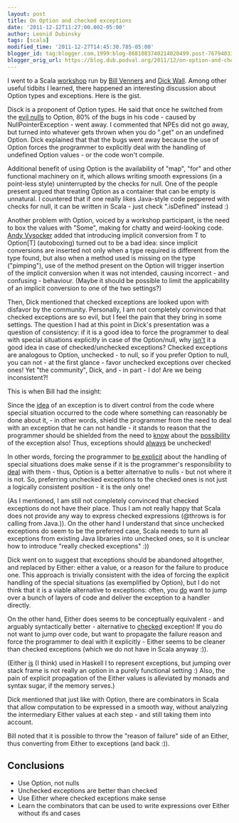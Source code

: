 ```yaml
---
layout: post
title: On Option and checked exceptions
date: '2011-12-12T11:27:00.002-05:00'
author: Leonid Dubinsky
tags: [scala]
modified_time: '2011-12-27T14:45:30.785-05:00'
blogger_id: tag:blogger.com,1999:blog-8681083740214020499.post-7679403351251874158
blogger_orig_url: https://blog.dub.podval.org/2011/12/on-option-and-checked-exceptions.html
---
```


I went to a Scala [workshop](http://www.artima.com/shop/scala_boston) run by
[Bill Venners](http://www.artima.com/weblogs/index.jsp?blogger=bv) and
[Dick Wall](https://www.artima.com/weblogs/index.jsp?blogger=dickwall). Among other useful tidbits I learned, there
happened an interesting discussion about Option types and exceptions. Here is the gist.

Disck is a proponent of Option types. He said that once he switched from the
[evil nulls](http://www.infoq.com/presentations/Null-References-The-Billion-Dollar-Mistake-Tony-Hoare) to Option, 80% of
the bugs in his code - caused by NullPointerException - went away. I commented that NPEs did not go away, but turned
into whatever gets thrown when you do ".get" on an undefined Option. Dick explained that that the bugs went away because
the use of Option forces the programmer to explicitly deal with the handling of undefined Option values - or the code
won't compile.

Additional benefit of using Option is the availability of "map", "for" and other functional machinery on it, which
allows writing smooth expressions (in a point-less style) uninterrupted by the checks for null. One of the people
present argued that treating Option as a container that can be empty is unnatural. I countered that if one really likes
Java-style code peppered with checks for null, it can be written in Scala - just check ".isDefined" instead :)

Another problem with Option, voiced by a workshop participant, is the need to box the values with "Some", making for
chatty and weird-looking code. [Andy Vysocker](http://ironicallytitled.blogspot.com/) added that introducing implicit
conversion from T to Option[T] (autoboxing) turned out to be a bad idea: since implicit conversions are inserted not
only when a type required is different from the type found, but also when a method used is missing on the type
("pimping"), use of the method present on the Option will trigger insertion of the implicit conversion when it was not
intended, causing incorrect - and confusing - behaviour. (Maybe it should be possible to limit the applicability of an
implicit conversion to one of the two settings?)

Then, Dick mentioned that checked exceptions are looked upon with disfavor by the community. Personally, I am not
completely convinced that checked exceptions are so evil, but I feel the pain that they bring in some settings.
The question I had at this point in Dick's presentation was a question of consistency: if it is a good idea to force the
programmer to deal with special situations explicitly in case of the Option/null, why <u>isn't</u> it a good idea in
case of checked/unchecked exceptions? Checked exceptions are analogous to Option, unchecked - to null, so if you prefer
Option to null, you can not - at the first glance - favor unchecked exceptions over checked ones! Yet "the community",
Dick, and - in part - I do! Are we being inconsistent?!

This is when Bill had the insight:

Since the <u>idea</u> of an exception is to divert control from the code where special situation occurred to the code
where something can reasonably be done about it, - in other words, shield the programmer from the need to deal with  an
exception that he can not handle - it stands to reason that the programmer should be shielded from the need to
<u>know</u> about the <u>possibility</u> of the exception also! Thus, exceptions should <u>always</u> be unchecked!

In other words, forcing the programmer to <u>be explicit</u> about the handling of special situations does make sense if
it is the programmer's responsibility to <u>deal</u> with them - thus, Option is a better alternative to nulls - but not
where it is not. So, preferring unchecked exceptions to the checked ones is not just a logically consistent position -
it is the only one!

(As I mentioned, I am still not completely convinced that checked exceptions do not have their place. Thus I am not
really happy that Scala does not provide any way to express checked expressions (@throws is for calling from Java.)).
On the other hand I understand that since unchecked exceptions do seem to be the preferred case, Scala needs to turn all
exceptions from existing Java libraries into unchecked ones, so it is unclear how to introduce "really checked
exceptions" :))

Dick went on to suggest that exceptions should be abandoned altogether, and replaced by Either: either a value, or a
reason for the failure to produce one. This approach is trivially consistent with the idea of forcing the explicit
handling of the special situations (as exemplified by Option), but I do not think that it is a viable alternative to
exceptions: often, you <u>do</u> want to jump over a bunch of layers of code and deliver the exception to a handler
directly.

On the other hand, Either does seems to be conceptually equivalent - and arguably syntactically better - alternative to
<u>checked</u> exception! If you do not want to jump over code, but want to propagate the failure reason and force the
programmer to deal with it explicitly - Either seems to be cleaner than checked exceptions (which we do not have in
Scala anyway :)).

(Either <u>is</u> (I think) used in Haskell l to represent exceptions, but jumping over stack frame is not really an
option in a purely functional setting :) Also, the pain of explicit propagation of the Either values is alleviated by
monads and syntax sugar, if the memory serves.)

Dick mentioned that just like with Option, there are combinators in Scala that allow computation to be expressed in a
smooth way, without analyzing the intermediary Either values at each step - and still taking them into account.

Bill noted that it is possible to throw the "reason of failure" side of an Either, thus converting from Either to
exceptions (and back :)).

## Conclusions ##
- Use Option, not nulls
- Unchecked exceptions are better than checked
- Use Either where checked exceptions make sense
- Learn the combinators that can be used to write expressions over Either without ifs and cases
